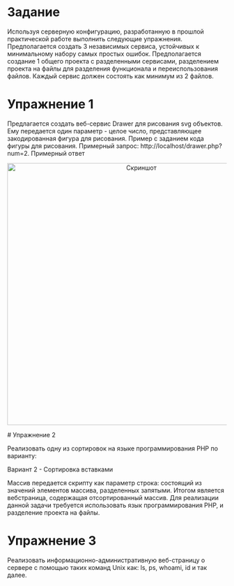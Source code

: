 # Задание

<p>
    Используя серверную конфигурацию, разработанную в прошлой
    практической работе выполнить следующие упражнения. Предполагается
    создать 3 независимых сервиса, устойчивых к минимальному набору
    самых простых ошибок. Предполагается создание 1 общего проекта с
    разделенными сервисами, разделением проекта на файлы для разделения
    функционала и переиспользования файлов. Каждый сервис должен
    состоять как минимум из 2 файлов.
</p>

# Упражнение 1

<p>
    Предлагается создать веб-сервис Drawer для рисования svg
    объектов. Ему передается один параметр - целое число, представляющее
    закодированная фигура для рисования. Пример с заданием кода фигуры
    для рисования. Примерный запрос: http://localhost/drawer.php?num=2.
    Примерный ответ
</p>
<p align="center">
    <img src="https://sun9-46.userapi.com/impg/1ByYojiqlqxGrP5qBcjCV1ho8zrewv2OBxVmMg/vbuboccBQuU.jpg?size=609x371&quality=96&sign=d0a5530b46e745f2a2ead0d47df0ef96&type=album" alt="Скриншот" width="600"/>
</p>
# Упражнение 2

<p>
    Реализовать одну из сортировок на языке программирования PHP по
    варианту:
</p>
<p>
    Вариант 2 - Сортировка вставками
</p>
    Массив передается скрипту как параметр строка: состоящий из
    значений элементов массива, разделенных запятыми. Итогом является вебстраница, содержащая отсортированный массив.
    Для реализации данной задачи требуется использовать язык
    программирования PHP, и разделение проекта на файлы.
</p>

# Упражнение 3

<p>
    Реализовать информационно-административную веб-страницу о
    сервере с помощью таких команд Unix как: ls, ps, whoami, id и так далее. 
</p>